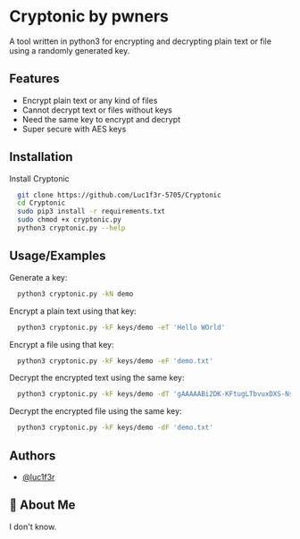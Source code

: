 
# Cryptonic by pwners

A tool written in python3 for encrypting and decrypting plain text or file using a randomly generated key.



## Features

- Encrypt plain text or any kind of files
- Cannot decrypt text or files without keys
- Need the same key to encrypt and decrypt
- Super secure with AES keys


## Installation

Install Cryptonic

```bash
  git clone https://github.com/Luc1f3r-5705/Cryptonic
  cd Cryptonic
  sudo pip3 install -r requirements.txt
  sudo chmod +x cryptonic.py
  python3 cryptonic.py --help
```
    
## Usage/Examples

Generate a key:

```bash
  python3 cryptonic.py -kN demo
```
Encrypt a plain text using that key:

```bash
  python3 cryptonic.py -kF keys/demo -eT 'Hello WOrld'
```
Encrypt a file using that key:

```bash
  python3 cryptonic.py -kF keys/demo -eF 'demo.txt'
```
Decrypt the encrypted text using the same key:

```bash
  python3 cryptonic.py -kF keys/demo -dT 'gAAAAABi2DK-KFtugLTbvuxDXS-NsUgGN-h1p0ZzYWCgw3wfWGuX8VXYpJ6wThCGVWd9DpyByf8U0_1YtIYAEqoDTfWp6pkpOQ=='
```
Decrypt the encrypted file using the same key:

```bash
  python3 cryptonic.py -kF keys/demo -dF 'demo.txt'
```

## Authors

- [@luc1f3r](https://www.github.com/Luc1f3r-5707)




## 🚀 About Me
I don't know.

